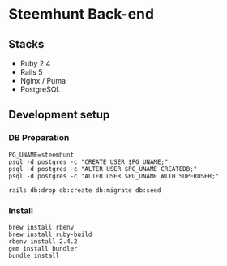 # Steemhunt Back-end

## Stacks
- Ruby 2.4
- Rails 5
- Nginx / Puma
- PostgreSQL

## Development setup

### DB Preparation
```
PG_UNAME=steemhunt
psql -d postgres -c "CREATE USER $PG_UNAME;"
psql -d postgres -c "ALTER USER $PG_UNAME CREATEDB;"
psql -d postgres -c "ALTER USER $PG_UNAME WITH SUPERUSER;"

rails db:drop db:create db:migrate db:seed
```

### Install
```
brew install rbenv
brew install ruby-build
rbenv install 2.4.2
gem install bundler
bundle install
```